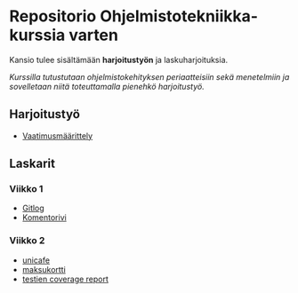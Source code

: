# Repositorio Ohjelmistotekniikka-kurssia varten

Kansio tulee sisältämään **harjoitustyön** ja laskuharjoituksia.

*Kurssilla tutustutaan ohjelmistokehityksen periaatteisiin sekä menetelmiin ja sovelletaan niitä toteuttamalla pienehkö harjoitustyö.*

## Harjoitustyö
- [Vaatimusmäärittely](https://github.com/henriimmonen/ot-harjoitustyo/blob/master/dokumentaatio/vaatimusmaarittely.md)

## Laskarit
### Viikko 1
- [Gitlog](https://github.com/henriimmonen/ot-harjoitustyo/blob/master/laskarit/viikko1/gitlog.txt)
- [Komentorivi](https://github.com/henriimmonen/ot-harjoitustyo/blob/master/laskarit/viikko1/komentorivi.txt)

### Viikko 2
- [unicafe](https://github.com/henriimmonen/ot-harjoitustyo/tree/master/laskarit/viikko2/unicafe)
- [maksukortti](https://github.com/henriimmonen/ot-harjoitustyo/tree/master/laskarit/viikko2/maksukortti)
- [testien coverage report](https://github.com/henriimmonen/ot-harjoitustyo/blob/master/laskarit/viikko2/coverage_report.jpg)
